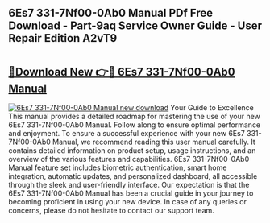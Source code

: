 ## 6Es7 331-7Nf00-0Ab0 Manual PDf Free Download - Part-9aq Service Owner Guide - User Repair Edition A2vT9

# <h2><a href="http://cf23670.oget.top/?id=6Es7+331-7Nf00-0Ab0+Manual">🔗Download New 👉🔴 6Es7 331-7Nf00-0Ab0 Manual</a></h2>

[![6Es7 331-7Nf00-0Ab0 Manual new download](https://i.imgur.com/5g1atiW.png)](http://cf23670.oget.top/?id=6Es7+331-7Nf00-0Ab0+Manual)
Your Guide to Excellence This manual provides a detailed roadmap for mastering the use of your new 6Es7 331-7Nf00-0Ab0 Manual. Follow along to ensure optimal performance and enjoyment. To ensure a successful experience with your new 6Es7 331-7Nf00-0Ab0 Manual, we recommend reading this user manual carefully. It contains detailed information on product setup, usage instructions, and an overview of the various features and capabilities. 6Es7 331-7Nf00-0Ab0 Manual feature set includes biometric authentication, smart home integration, automatic updates, and personalized dashboard, all accessible through the sleek and user-friendly interface. Our expectation is that the 6Es7 331-7Nf00-0Ab0 Manual has been a crucial guide in your journey to becoming proficient in using your new device. In case of any queries or concerns, please do not hesitate to contact our support team.
